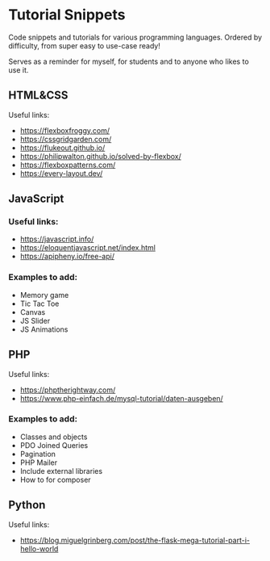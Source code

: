 # Tutorial Snippets

Code snippets and tutorials for various programming languages. 
Ordered by difficulty, from super easy to use-case ready!

Serves as a reminder for myself, for students and to anyone who likes to use it.

## HTML&CSS
Useful links:
* https://flexboxfroggy.com/
* https://cssgridgarden.com/
* https://flukeout.github.io/
* https://philipwalton.github.io/solved-by-flexbox/
* https://flexboxpatterns.com/
* https://every-layout.dev/

## JavaScript

### Useful links:
* https://javascript.info/
* https://eloquentjavascript.net/index.html
* https://apipheny.io/free-api/

### Examples to add:
* Memory game
* Tic Tac Toe
* Canvas
* JS Slider
* JS Animations

## PHP
Useful links:
* https://phptherightway.com/
* https://www.php-einfach.de/mysql-tutorial/daten-ausgeben/

### Examples to add:
* Classes and objects
* PDO Joined Queries
* Pagination
* PHP Mailer
* Include external libraries
* How to for composer

## Python
Useful links:
* https://blog.miguelgrinberg.com/post/the-flask-mega-tutorial-part-i-hello-world


